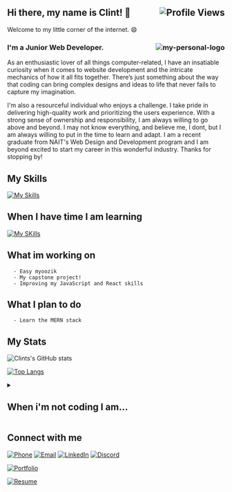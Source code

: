 <h2>Hi there, my name is Clint! 👋 <img src="https://komarev.com/ghpvc/?username=cjewett1&style=for-the-badge" alt="Profile Views" align="right"></h2>

Welcome to my little corner of the internet. 😄


<h3>I'm a Junior Web Developer. <img src="https://user-images.githubusercontent.com/83998647/229268354-3f8b0a6e-3f62-4c8e-9fda-7411f09baef8.png" alt="my-personal-logo" align="right"></h3>

As an enthusiastic lover of all things computer-related, I have an insatiable curiosity when it comes to website development and the intricate mechanics of how it all fits together. There’s just something about the way that coding can bring complex designs and ideas to life that never fails to capture my imagination.

I'm also a resourceful individual who enjoys a challenge. I take pride in delivering high-quality work and prioritizing the users experience. With a strong sense of ownership and responsibility, I am always willing to go above and beyond. I may not know everything, and believe me, I dont, but I am always willing to put in the time to learn and adapt. I am a recent graduate from  NAIT's Web Design and Development program and I am beyond excited to start my career in this wonderful industry. Thanks for stopping by!

## My Skills  

[![My Skills](https://skills.thijs.gg/icons?i=html,css,js,sass,react,nextjs,php,wordpress,figma,photoshop,illustrator)](https://skills.thijs.gg) 


## When I have time I am learning 

[![My SKills](https://skills.thijs.gg/icons?i=ts,nodejs,expressjs,mongodb)](https://skills.thijs.gg)


## What im working on

```
  - Easy myoozik 
  - My capstone project!
  - Improving my JavaScript and React skills
```

## What I plan to do
```
  - Learn the MERN stack
```


## My Stats

![Clints's GitHub stats](https://github-readme-stats.vercel.app/api?username=cjewett1&show_icons=true&theme=dark) 

[![Top Langs](https://github-readme-stats.vercel.app/api/top-langs/?username=cjewett1&layout=compact&theme=dark)](https://github.com/cjewett1/github-readme-stats)


<details>
  <summary><h2>When i'm not coding I am...</h2></summary>
  
  - Watching one too many horror movies 😱
  
  - Playing with my 3 animals. I have 2 cats and a dog!
  
  - Making dinner or spending time with my wonderful wife (we are currently obssessed with The Binding of Isaac and Wingspan)

</details>

## Connect with me
[![Phone](https://img.shields.io/badge/Phone-%23333.svg?&style=for-the-badge&logo=telephone&logoColor=white)](tel:+7802424053)
[![Email](https://img.shields.io/badge/Email-%23D14836.svg?&style=for-the-badge&logo=gmail&logoColor=white)](mailto:clintondgorda@gmail.com)
[![LinkedIn](https://img.shields.io/badge/LinkedIn-%230077B5.svg?&style=for-the-badge&logo=linkedin&logoColor=white)](https://www.linkedin.com/in/clintonjewett/)
[![Discord](https://img.shields.io/badge/Discord-clint(booma)%234826-%237289DA?logo=discord&logoColor=white&style=for-the-badge)](https://discord.com/users/clint(booma)#4826)

[![Portfolio](https://img.shields.io/badge/Portfolio-Check%20out%20my%20website-blue?style=for-the-badge&logo=portfolio&logoColor=white)](https://www.clinton-gorda.com)

[![Resume](https://img.shields.io/badge/Resume-View%20my%20resume-orange?style=for-the-badge&logo=Resume-Icons&logoColor=white)](https://drive.google.com/file/d/1fO-yFbp0v9N1611nk4rxw1zoYp_w1jmg/view?usp=sharing)

